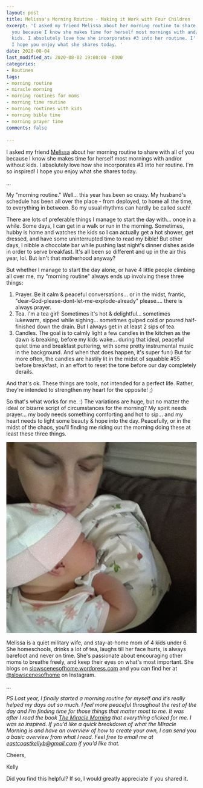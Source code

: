 ```yaml
---
layout: post
title: Melissa's Morning Routine - Making it Work with Four Children
excerpt: 'I asked my friend Melissa about her morning routine to share with all of
  you because I know she makes time for herself most mornings with and/or without
  kids. I absolutely love how she incorporates #3 into her routine. I''m so inspired!
  I hope you enjoy what she shares today. '
date: 2020-08-04
last_modified_at: 2020-08-02 19:00:00 -0300
categories:
- Routines
tags:
- morning routine
- miracle morning
- morning routines for moms
- morning time routine
- morning routines with kids
- morning bible time
- morning prayer time
comments: false

---
```

I asked my friend [Melissa](https://www.instagram.com/slowscenesofhome/) about her morning routine to share with all of you because I know she makes time for herself most mornings with and/or without kids. I absolutely love how she incorporates #3 into her routine. I'm so inspired! I hope you enjoy what she shares today. 

...

My "morning routine." Well... this year has been so crazy. My husband's schedule has been all over the place - from deployed, to home all the time, to everything in between. So my usual rhythms can hardly be called such!

There are lots of preferable things I manage to start the day with... once in a while. Some days, I can get in a walk or run in the morning. Sometimes, hubby is home and watches the kids so I can actually get a hot shower, get dressed, and have some uninterrupted time to read my bible! But other days, I nibble a chocolate bar while pushing last night's dinner dishes aside in order to serve breakfast. It's all been so different and up in the air this year, lol. But isn't that motherhood anyway?

But whether I manage to start the day alone, or have 4 little people climbing all over me, my "morning routine" always ends up involving these three things:

1. Prayer. Be it calm & peaceful conversations... or in the midst, frantic, "dear-God-please-dont-let-me-explode-already" please.... there is always prayer.
2. Tea. I'm a tea girl! Sometimes it's hot & delightful... sometimes lukewarm, sipped while sighing... sometimes gulped cold or poured half-finished down the drain. But I always get in at least 2 sips of tea. 
3. Candles. The goal is to calmly light a few candles in the kitchen as the dawn is breaking, before my kids wake... during that ideal, peaceful quiet time and breakfast puttering, with some pretty instrumental music in the background. And when that does happen, it's super fun:) But far more often, the candles are hastily lit in the midst of squabble #55 before breakfast, in an effort to reset the tone before our day completely derails.

And that's ok. These things are tools, not intended for a perfect life. Rather, they're intended to strengthen my heart for the opposite! ;)

So that's what works for me. :) The variations are huge, but no matter the ideal or bizarre script of circumstances for the morning? My spirit needs prayer... my body needs something comforting and hot to sip... and my heart needs to light some beauty & hope into the day. Peacefully, or in the midst of the chaos, you'll finding me riding out the morning doing these at least these three things.

![](/assets/img/img_20191123_203758_783_compress88.jpg)

Melissa is a quiet military wife, and stay-at-home mom of 4 kids under 6. She homeschools, drinks a lot of tea, laughs till her face hurts, is always barefoot and never on time. She's passionate about encouraging other moms to breathe freely, and keep their eyes on what's most important. She blogs on [slowscenesofhome.wordpress.com](http://slowscenesofhome.wordpress.com/) and you can find her at [@slowscenesofhome](https://www.instagram.com/slowscenesofhome/) on Instagram.

...

_PS Last year, I finally started a morning routine for myself and it’s really helped my days out so much. I feel more peaceful throughout the rest of the day and I’m finding time for those things that matter most to me. It was after I read the book_ [_The Miracle Morning_](https://amzn.to/398G8nw) _that everything clicked for me. I was so inspired. If you’d like a quick breakdown of what the Miracle Morning is and have an overview of how to create your own, I can send you a basic overview from what I read. Feel free to email me at eastcoastkellyb@gmail.com if you’d like that._

Cheers,

Kelly

Did you find this helpful? If so, I would greatly appreciate if you shared it.